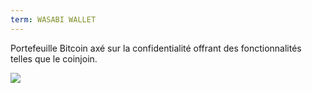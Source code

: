 ```yaml
---
term: WASABI WALLET
---
```


Portefeuille Bitcoin axé sur la confidentialité offrant des fonctionnalités telles que le coinjoin.

![](../../dictionnaire/assets/48.png)

